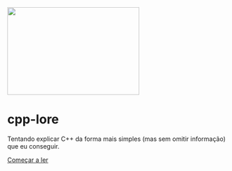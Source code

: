<img src="https://download.logo.wine/logo/C%2B%2B/C%2B%2B-Logo.wine.png" width="300" height="200">

# cpp-lore
Tentando explicar C++ da forma mais simples (mas sem omitir informação) que eu conseguir.

[Começar a ler](summary.md)
